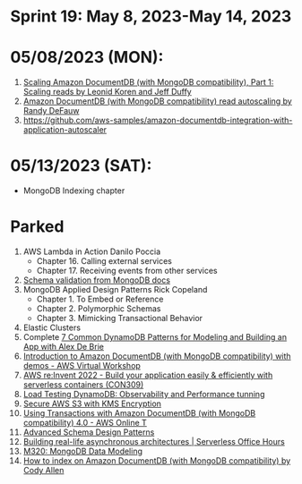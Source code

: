 # Sprint 19: May 8, 2023-May 14, 2023

# 05/08/2023 (MON):

1. [Scaling Amazon DocumentDB (with MongoDB compatibility), Part 1: Scaling reads by Leonid Koren and Jeff Duffy](https://aws.amazon.com/blogs/database/scaling-amazon-documentdb-with-mongodb-compatibility-part-1-scaling-reads/)
2. [Amazon DocumentDB (with MongoDB compatibility) read autoscaling by Randy DeFauw](https://aws.amazon.com/blogs/database/amazon-documentdb-with-mongodb-compatibility-read-autoscaling/)
3. https://github.com/aws-samples/amazon-documentdb-integration-with-application-autoscaler

# 05/13/2023 (SAT):

- MongoDB Indexing chapter

# Parked

1. AWS Lambda in Action Danilo Poccia
    - Chapter 16. Calling external services
    - Chapter 17. Receiving events from other services
2. [Schema validation from MongoDB docs](https://www.mongodb.com/docs/manual/core/schema-validation/)
3. MongoDB Applied Design Patterns Rick Copeland
    - Chapter 1. To Embed or Reference
    - Chapter 2. Polymorphic Schemas
    - Chapter 3. Mimicking Transactional Behavior
4. Elastic Clusters
5. Complete [7 Common DynamoDB Patterns for Modeling and Building an App with Alex De Brie](https://www.youtube.com/watch?v=Q6-qWdsa8a4&list=PLGyRwGktEFqdpYgi2eSADjQyLAsOQ4a02&index=3&t=224s)
6. [Introduction to Amazon DocumentDB (with MongoDB compatibility) with demos - AWS Virtual Workshop](https://www.youtube.com/watch?v=VjiuOxpaQ7A)
7. [AWS re:Invent 2022 - Build your application easily & efficiently with serverless containers (CON309)](https://www.youtube.com/watch?v=MqPxzWqttJs)
8. [Load Testing DynamoDB: Observability and Performance tunning](https://www.youtube.com/watch?v=PkUTqBIHzO4)
9. [Secure AWS S3 with KMS Encryption](https://www.youtube.com/watch?v=uqyf66kgB94)
10. [Using Transactions with Amazon DocumentDB (with MongoDB compatibility) 4.0 - AWS Online T](https://www.youtube.com/watch?v=5m_jRQvOo_I&t=721s)
11. [Advanced Schema Design Patterns](https://www.youtube.com/watch?v=bxw1AkH2aM4&t=92s)
12. [Building real-life asynchronous architectures | Serverless Office Hours](https://www.youtube.com/watch?v=tkLEaaUmC30)
13. [M320: MongoDB Data Modeling](https://learn.mongodb.com/learn/course/m320-mongodb-data-modeling/lesson-4-patterns-part-2/learn?client=customer&page=5)
14. [How to index on Amazon DocumentDB (with MongoDB compatibility) by Cody Allen ](https://aws.amazon.com/blogs/database/how-to-index-on-amazon-documentdb-with-mongodb-compatibility/)